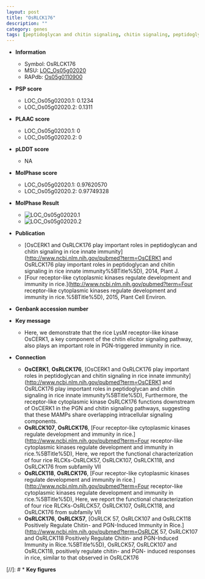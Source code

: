 ```yaml
---
layout: post
title: "OsRLCK176"
description: ""
category: genes
tags: [peptidoglycan and chitin signaling, chitin signaling, peptidoglycan signaling, innate immunity]
---
```


* **Information**  
    + Symbol: OsRLCK176  
    + MSU: [LOC_Os05g02020](http://rice.plantbiology.msu.edu/cgi-bin/ORF_infopage.cgi?orf=LOC_Os05g02020)  
    + RAPdb: [Os05g0110900](http://rapdb.dna.affrc.go.jp/viewer/gbrowse_details/irgsp1?name=Os05g0110900)  

* **PSP score**  
    + LOC_Os05g02020.1: 0.1234 
    + LOC_Os05g02020.2: 0.1311 

* **PLAAC score**  
    + LOC_Os05g02020.1: 0 
    + LOC_Os05g02020.2: 0 

* **pLDDT score**
    + NA


* **MolPhase score**
    + LOC_Os05g02020.1: 0.97620570
    + LOC_Os05g02020.2: 0.97749328

* **MolPhase Result**
    + ![LOC_Os05g02020.1](https://304243504.github.io/Pictures/LOC_Os05g/LOC_Os05g02020.1.png)
    + ![LOC_Os05g02020.2](https://304243504.github.io/Pictures/LOC_Os05g/LOC_Os05g02020.2.png)

* **Publication**  
    + [OsCERK1 and OsRLCK176 play important roles in peptidoglycan and chitin signaling in rice innate immunity](http://www.ncbi.nlm.nih.gov/pubmed?term=OsCERK1 and OsRLCK176 play important roles in peptidoglycan and chitin signaling in rice innate immunity%5BTitle%5D), 2014, Plant J.
    + [Four receptor-like cytoplasmic kinases regulate development and immunity in rice.](http://www.ncbi.nlm.nih.gov/pubmed?term=Four receptor-like cytoplasmic kinases regulate development and immunity in rice.%5BTitle%5D), 2015, Plant Cell Environ.

* **Genbank accession number**  

* **Key message**  
    + Here, we demonstrate that the rice LysM receptor-like kinase OsCERK1, a key component of the chitin elicitor signaling pathway, also plays an important role in PGN-triggered immunity in rice.

* **Connection**  
    + __OsCERK1__, __OsRLCK176__, [OsCERK1 and OsRLCK176 play important roles in peptidoglycan and chitin signaling in rice innate immunity](http://www.ncbi.nlm.nih.gov/pubmed?term=OsCERK1 and OsRLCK176 play important roles in peptidoglycan and chitin signaling in rice innate immunity%5BTitle%5D), Furthermore, the receptor-like cytoplasmic kinase OsRLCK176 functions downstream of OsCERK1 in the PGN and chitin signaling pathways, suggesting that these MAMPs share overlapping intracellular signaling components.
    + __OsRLCK107__, __OsRLCK176__, [Four receptor-like cytoplasmic kinases regulate development and immunity in rice.](http://www.ncbi.nlm.nih.gov/pubmed?term=Four receptor-like cytoplasmic kinases regulate development and immunity in rice.%5BTitle%5D), Here, we report the functional characterization of four rice RLCKs-OsRLCK57, OsRLCK107, OsRLCK118, and OsRLCK176 from subfamily VII
    + __OsRLCK118__, __OsRLCK176__, [Four receptor-like cytoplasmic kinases regulate development and immunity in rice.](http://www.ncbi.nlm.nih.gov/pubmed?term=Four receptor-like cytoplasmic kinases regulate development and immunity in rice.%5BTitle%5D), Here, we report the functional characterization of four rice RLCKs-OsRLCK57, OsRLCK107, OsRLCK118, and OsRLCK176 from subfamily VII
    + __OsRLCK176__, __OsRLCK57__, [OsRLCK 57, OsRLCK107 and OsRLCK118 Positively Regulate Chitin- and PGN-Induced Immunity in Rice.](http://www.ncbi.nlm.nih.gov/pubmed?term=OsRLCK 57, OsRLCK107 and OsRLCK118 Positively Regulate Chitin- and PGN-Induced Immunity in Rice.%5BTitle%5D), OsRLCK57, OsRLCK107 and OsRLCK118, positively regulate chitin- and PGN- induced responses in rice, similar to that observed in OsRLCK176

[//]: # * **Key figures**  


